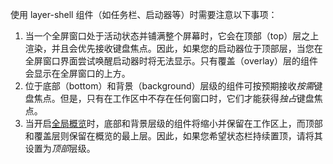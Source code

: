 使用 layer-shell 组件（如任务栏、启动器等）时需要注意以下事项：

1. 当一个全屏窗口处于活动状态并铺满整个屏幕时，它会在顶部（top）层之上渲染，并且会优先接收键盘焦点。因此，如果您的启动器位于顶部层，当您在全屏窗口界面尝试唤醒启动器时将无法显示。只有覆盖（overlay）层的组件会显示在全屏窗口的上方。
1. 位于底部（bottom）和背景（background）层级的组件可按预期接收*按需*键盘焦点。但是，只有在工作区中不存在任何窗口时，它们才能获得*独占*键盘焦点。
1. 当开启[全局概览](./Overview.md)时，底部和背景层级的组件将缩小并保留在工作区上，而顶部和覆盖层则保留在概览的最上层。因此，如果您希望状态栏持续置顶，请将其设置为*顶部*层级。
